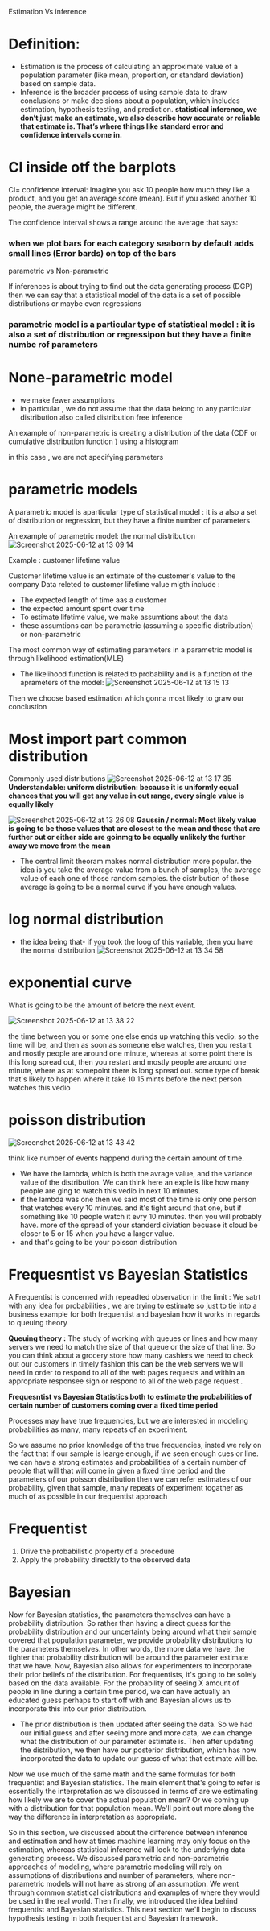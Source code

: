 Estimation Vs inference
# Definition:
- Estimation is the process of calculating an approximate value of a population parameter (like mean, proportion, or standard deviation) based on sample data.
- Inference is the broader process of using sample data to draw conclusions or make decisions about a population, which includes estimation, hypothesis testing, and prediction. **statistical inference, we don’t just make an estimate, we also describe how accurate or reliable that estimate is. That’s where things like standard error and confidence intervals come in.**














# CI inside otf the barplots 
CI= confidence interval: Imagine you ask 10 people how much they like a product, and you get an average score (mean). But if you asked another 10 people, the average might be different.

The confidence interval shows a range around the average that says:

### when we plot bars for each category seaborn by default adds small lines (Error bards) on top of the bars 

parametric vs Non-parametric

If inferences is about trying to find out the data generating process (DGP)
then we can say that a statistical model of the data is a set of possible distributions or maybe even regressions

### parametric model is a particular type of statistical model : it is also a set of distribution or regressipon but they have a finite numbe rof parameters 

# None-parametric model 
- we make fewer assumptions
- in particular , we do not assume that the data belong to any particular distribution also called distribution free inference

An example of non-parametric is creating a distribution of the data (CDF or cumulative distribution function ) using a histogram

in this case , we are not specifying parameters 

# parametric models 
A parametric model is aparticular type of statistical model : it is a also a set of distribution or regression, but they have a finite number of parameters

An example of parametric model: the normal distribution 
![Screenshot 2025-06-12 at 13 09 14](https://github.com/user-attachments/assets/c53ef797-fbaa-4fd0-b3ec-2a49598931c8)

Example : customer lifetime value

Customer lifetime value is an extimate of the customer's value to the company 
Data releted to customer lifetime value migth include :
- The expected length of time aas a customer 
- the expected amount spent over time
- To estimate lifetime value, we make assumtions about the data
- these assumtions can be parametric (assuming a specific distribution) or non-parametric

The most common way of estimating parameters in a parametric model is through likelihood estimation(MLE)
- The likelihood function is related to probability and is a function of the aprameters of the model:
![Screenshot 2025-06-12 at 13 15 13](https://github.com/user-attachments/assets/168c0a33-4618-493d-8157-a394f8ff1f23)

Then we choose based estimation which gonna most likely to graw our conclustion 



# Most import part common distribution 

Commonly used distributions
![Screenshot 2025-06-12 at 13 17 35](https://github.com/user-attachments/assets/5d0d831d-88e1-484b-955c-513ceb8dcd10)
**Understandable: uniform distribution: because it is uniformly equal chances that you will get any value in out range, every single value is equally likely** 

![Screenshot 2025-06-12 at 13 26 08](https://github.com/user-attachments/assets/be606a57-f499-4fb5-92ea-438a1512f0dc)
**Gaussin / normal: Most likely value is going to be those values that are closest to the mean and those that are further out or either side are goinmg to be equally unlikely the further away we move from the mean**

- The central limit theoram makes normal distribution more popular. the idea is you take the average value from a bunch of samples, the average value of each one of those random samples. the distribution of those average is going to be a normal curve if you have enough values.

# log normal distribution
- the idea being that- if you took the loog of this variable, then you have the normal distribution
  ![Screenshot 2025-06-12 at 13 34 58](https://github.com/user-attachments/assets/c56fa367-e844-4ae1-a88f-34de259aefd8)

#  exponential curve 

What is going to be the amount of before the next event. 

![Screenshot 2025-06-12 at 13 38 22](https://github.com/user-attachments/assets/705076a8-d5ea-40e4-adea-f8389f114e45)

the time between you or some one else ends up watching this vedio. so the time will be, and then as soon as someone else watches, then you restart and mostly people are around one minute, whereas at some point there is  this long spread out, then you restart and mostly people are around one minute, where as at somepoint there is long spread out. some type of break that's likely to happen where it take 10 15 mints before the next person watches this vedio 

# poisson distribution

![Screenshot 2025-06-12 at 13 43 42](https://github.com/user-attachments/assets/99b54803-a016-495e-ad4f-25913bc80580)

think like number of events happend during the certain amount of time.
- We have the lambda, which is both the avrage value, and the variance value of the distribution. We can think here an exple is like how many people are ging to watch this vedio in next 10 minutes.
- if the lambda was one then we said most of the time is only one person that watches every 10 minutes. and it's tight around that one, but if something like 10 people watch it evry 10 minutes. then you will probably have. more of the spread of your standerd diviation becuase it cloud be closer to 5 or 15 when you have a larger value.
- and that's going to be your poisson distribution


# Frequesntist vs Bayesian Statistics 
A Frequentist is concerned with repeadted observation in the limit : We satrt with any idea for probabilities , we are trying to estimate so just to tie into a business example for both frequentist and bayesian how it works in regards to queuing theory 

**Queuing theory :** The study of working with queues or lines and how many servers we need to match the size of that queue or the size of that line.
So you can think about a grocery store how many cashiers we need to check out our customers in timely fashion this can be the web servers we will need in order to respond to all of the web pages requests and within an appropriate responsee sign or respond to all of the web page request . 


**Frequesntist vs Bayesian Statistics both to estimate the probabilities of certain number of customers coming over a fixed time period**

Processes may have true frequencies, but we are interested in modeling probabilities as many, many repeats of an experiment. 

So we assume no prior knowledge of the true frequencies, insted we rely on the fact that if our sample is learge enough, if we seen enough cues or line. we can have a strong estimates and probabilities of a certain number of people that will that will come in given a fixed time period and the parameters of our poisson distribution then we can refer estimates of our probability, given that sample, many repeats of experiment togather as much of as possible in our frequentist approach 


# Frequentist
1. Drive the probabilistic property of a procedure
2. Apply the probability directkly to the observed data

# Bayesian 
Now for Bayesian statistics, the parameters themselves can have a probability distribution. So rather than having a direct guess for the probability distribution and our uncertainty being around what their sample covered that population parameter, we provide probability distributions to the parameters themselves. In other words, the more data we have, the tighter that probability distribution will be around the parameter estimate that we have. Now, Bayesian also allows for experimenters to incorporate their prior beliefs of the distribution. For frequentists, it's going to be solely based on the data available. For the probability of seeing X amount of people in line during a certain time period, we can have actually an educated guess perhaps to start off with and Bayesian allows us to incorporate this into our prior distribution. 

- The prior distribution is then updated after seeing the data. So we had our initial guess and after seeing more and more data, we can change what the distribution of our parameter estimate is. Then after updating the distribution, we then have our posterior distribution, which has now incorporated the data to update our guess of what that estimate will be.

Now we use much of the same math and the same formulas for both frequentist and Bayesian statistics. The main element that's going to refer is essentially the interpretation as we discussed in terms of are we estimating how likely we are to cover the actual population mean? Or we coming up with a distribution for that population mean. We'll point out more along the way the difference in interpretation as appropriate. 


So in this section, we discussed about the difference between inference and estimation and how at times machine learning may only focus on the estimation, whereas statistical inference will look to the underlying data generating process. We discussed parametric and non-parametric approaches of modeling, where parametric modeling will rely on assumptions of distributions and number of parameters, where non-parametric models will not have as strong of an assumption. We went through common statistical distributions and examples of where they would be used in the real world. Then finally, we introduced the idea behind frequentist and Bayesian statistics. This next section we'll begin to discuss hypothesis testing in both frequentist and Bayesian framework.


